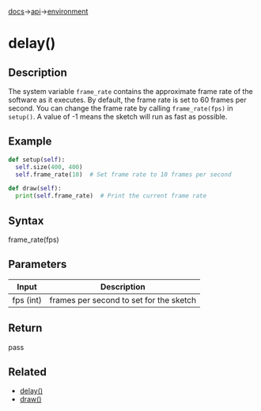 [docs](/docs/)→[api](/docs/api)→[environment](/docs/api/environment/)

# delay()

## Description

The system variable `frame_rate` contains the approximate frame rate of the software as it executes. By default, the frame rate is set to 60 frames per second. You can change the frame rate by calling `frame_rate(fps)` in `setup()`. A value of -1 means the sketch will run as fast as possible.

## Example

```py
def setup(self):
  self.size(400, 400)
  self.frame_rate(10)  # Set frame rate to 10 frames per second

def draw(self):
  print(self.frame_rate)  # Print the current frame rate
```

## Syntax

frame_rate(fps)

## Parameters

| Input | Description |
|-------|-------------|
| fps	(int) |	frames per second to set for the sketch |

## Return

pass

## Related

- [delay()](/docs/api/environment/frame_count.md)
- [draw()](/docs/api/environment/draw_.md)
